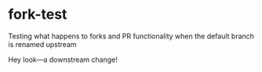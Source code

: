 # fork-test
Testing what happens to forks and PR functionality when the default branch is renamed upstream

Hey look—a downstream change!
